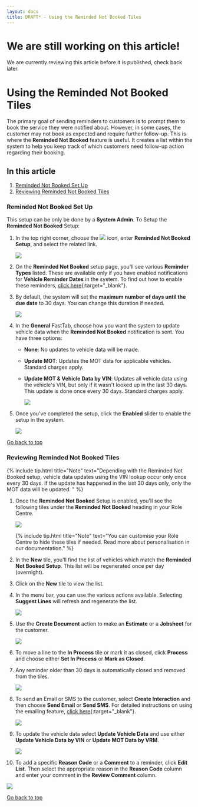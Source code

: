 ```yaml
---
layout: docs
title: DRAFT* - Using the Reminded Not Booked Tiles
---
```


<a name="top"></a>

# We are still working on this article!
We are currently reviewing this article before it is published, check back later.

# Using the Reminded Not Booked Tiles
The primary goal of sending reminders to customers is to prompt them to book the service they were notified about. However, in some cases, the customer may not book as expected and require further follow-up. This is where the **Reminded Not Booked** feature is useful. It creates a list within the system to help you keep track of which customers need follow-up action regarding their booking.

## In this article
1. [Reminded Not Booked Set Up](#reminded-not-booked-set-up)
2. [Reviewing Reminded Not Booked Tiles](#reviewing-reminded-not-booked-tiles)

### Reminded Not Booked Set Up
This setup can be only be done by a **System Admin**. To Setup the **Reminded Not Booked** Setup:
1. In the top right corner, choose the ![](media/search_icon.png) icon, enter **Reminded Not Booked Setup**, and select the related link.

   ![](media/garagehive-reminded-not-booked-setup1.png)

2. On the **Reminded Not Booked** setup page, you'll see various **Reminder Types** listed. These are available only if you have enabled notifications for **Vehicle Reminder Dates** in the system. To find out how to enable these reminders, [click here](/docs/garagehive-vehicle-date-reminders.html){:target="_blank"}.
3. By default, the system will set the **maximum number of days until the due date** to 30 days. You can change this duration if needed.

   ![](media/garagehive-reminded-not-booked-setup2.png)

4. In the **General** FastTab, choose how you want the system to update vehicle data when the **Reminded Not Booked** notification is sent. You have three options:
   - **None**: No updates to vehicle data will be made.
   - **Update MOT**: Updates the MOT data for applicable vehicles. Standard charges apply.
   - **Update MOT & Vehicle Data by VIN**: Updates all vehicle data using the vehicle's VIN, but only if it wasn't looked up in the last 30 days. This update is done once every 30 days. Standard charges apply.

      ![](media/garagehive-reminded-not-booked-setup3.png)

5. Once you've completed the setup, click the **Enabled** slider to enable the setup in the system.

   ![](media/garagehive-reminded-not-booked-setup4.png)


[Go back to top](#top)

### Reviewing Reminded Not Booked Tiles

   {% include tip.html title="Note" text="Depending with the Reminded Not Booked setup, vehicle data updates using the VIN lookup occur only once every 30 days. If the update has happened in the last 30 days only, only the MOT data will be updated. " %}

1. Once the **Reminded Not Booked** Setup is enabled, you'll see the following tiles under the **Reminded Not Booked** heading in your Role Centre.

   ![](media/garagehive-reminded-not-booked-tiles1.png)

   {% include tip.html title="Note" text="You can customise your Role Centre to hide these tiles if needed. Read more about personalisation in our documentation." %}

2. In the **New** tile, you'll find the list of vehicles which match the **Reminded Not Booked Setup**. This list will be regenerated once per day (overnight).
3. Click on the **New** tile to view the list.
4. In the menu bar, you can use the various actions available. Selecting **Suggest Lines** will refresh and regenerate the list.

   ![](media/garagehive-reminded-not-booked-tiles2.png)

5. Use the **Create Document** action to make an **Estimate** or a **Jobsheet** for the customer.

   ![](media/garagehive-reminded-not-booked-tiles3.png)

6. To move a line to the **In Process** tile or mark it as closed, click **Process** and choose either **Set In Process** or **Mark as Closed**.
7. Any reminder older than 30 days is automatically closed and removed from the tiles.

   ![](media/garagehive-reminded-not-booked-tiles4.png)

8. To send an Email or SMS to the customer, select **Create Interaction** and then choose **Send Email** or **Send SMS**. For detailed instructions on using the emailing feature, [click here](/docs/garagehive-using-emailing-feature.html#using-the-emailing-feature){:target="_blank"}.

   ![](media/garagehive-reminded-not-booked-tiles5.png)

9. To update the vehicle data select **Update Vehicle Data** and use either **Update Vehicle Data by VIN** or **Update MOT Data by VRM**.

   ![](media/garagehive-reminded-not-booked-tiles6.png)

10. To add a specific **Reason Code** or a **Comment** to a reminder, click **Edit List**. Then select the appropriate reason in the **Reason Code** column and enter your comment in the **Review Comment** column.

   ![](media/garagehive-reminded-not-booked-tiles7.png)


[Go back to top](#top)

